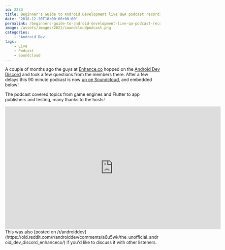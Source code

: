 ```yaml
---
id: 2233
title: Beginner's Guide to Android Development live Q&A podcast recording
date: '2018-12-20T18:00:06+00:00'
permalink: /beginners-guide-to-android-development-live-qa-podcast-recording/
image: /assets/images/2022/soundcloudpodcast.png
categories:
    - 'Android Dev'
tags:
    - Live
    - Podcast
    - Soundcloud
---
```


A couple of months ago the guys at [Enhance.co](https://enhance.co/) hopped on the [Android Dev Discord](https://discordapp.com/invite/TnJRnf4) and took a few questions from the members there. After a few delays this 90 minute podcast is now [up on Soundcloud](https://soundcloud.com/jakesteam/android-dev-podcast), and embedded below!

The podcast covered topics from game engines and Flutter to app publishers and testing, many thanks to the hosts!

<div class="video-container"><iframe frameborder="no" height="400" scrolling="no" src="https://w.soundcloud.com/player/?visual=true&url=https%3A%2F%2Fapi.soundcloud.com%2Ftracks%2F545958105&show_artwork=true&maxwidth=700&maxheight=1000&dnt=1" title="Beginner's Guide to Android Development podcast by JakeSteam" width="700"></iframe></div>This was also [posted on /r/androiddev](https://old.reddit.com/r/androiddev/comments/a6u5wk/the_unofficial_android_dev_discord_enhanceco/) if you'd like to discuss it with other listeners.